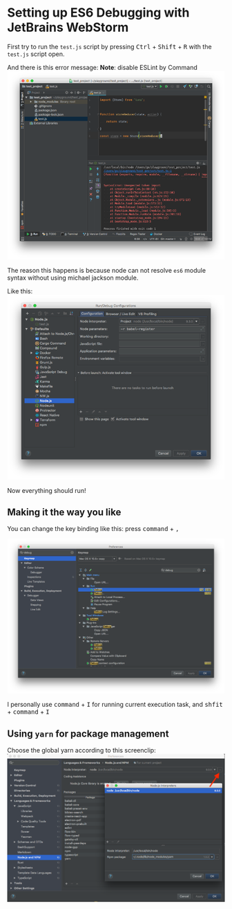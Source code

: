 # Setting up ES6 Debugging with JetBrains WebStorm

First try to run the `test.js` script by pressing <kbd>Ctrl</kbd> + <kbd>Shift</kbd> + <kbd>R</kbd> with the `test.js` script open.

And there is this error message:
**Note**: disable ESLint by <kdb>Command</kbd>
![./figures/error-before-setup.png](./figures/error-before-setup.png)

The reason this happens is because node can not resolve `es6` module syntax without using michael jackson module.

Like this:
![./figures/setting-babel-register.png](./figures/setting-babel-register.png)

Now everything should run!

## Making it the way you like

You can change the key binding like this: press <kbd>command</kbd> + <kbd>,</kbd>

![./figures/changing-keybindings.png](./figures/changing-keybindings.png)

I personally use <kbd>command</kbd> + <kbd>I</kbd> for running current execution task, and <kbd>shfit</kbd> + <kbd>command</kbd> + <kbd>I</kbd>

## Using `yarn` for package management

Choose the global yarn according to this screenclip:
![./figures/setting-up-yarn.png](./figures/setting-up-yarn.png)